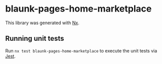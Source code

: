 # blaunk-pages-home-marketplace

This library was generated with [Nx](https://nx.dev).

## Running unit tests

Run `nx test blaunk-pages-home-marketplace` to execute the unit tests via [Jest](https://jestjs.io).
